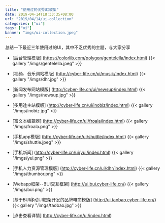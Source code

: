 ```yaml
---
title: "使用过的优秀UI收集"
date: 2019-04-14T18:33:35+08:00
url: "2019/04/14/ui-collection"
categories: ["ui"]
tags: ["ui"]
banner: "imgs/ui-collection.jpeg"
---
```


总结一下最近三年使用过的UI，其中不乏优秀的主题，与大家分享

<!--more-->

* [后台管理模版] (https://colorlib.com/polygon/gentelella/index.html)
{{< gallery "/imgs/gentelella.jpeg" >}}
* [视频、音乐网站模版] (http://cyber-life.cn/ui/musik/index.html)
{{< gallery "/imgs/dhr.jpg" >}}
* [新闻发布网站模版] (http://cyber-life.cn/ui/newsup/index.html)
{{< gallery "/imgs/newsup.jpg" >}}
* [多用途主站模版] (http://cyber-life.cn/ui/inobiz/index.html)
{{< gallery "/imgs/inobiz.jpg" >}}
* [富文本编辑器] (http://cyber-life.cn/ui/froala/index.html)
{{< gallery "/imgs/froala.png" >}}
* [手机app模版] (http://cyber-life.cn/ui/shuttle/index.html)
{{< gallery "/imgs/shuttle.jpeg" >}}
* [手机新闻] (http://cyber-life.cn/ui/yui/index.html)
{{< gallery "/imgs/yui.png" >}}
* [手机人力资源管理模版] (http://cyber-life.cn/ui/dhr/index.html)
{{< gallery "/imgs/thumbor.png" >}}
* [Webapp框架--BUI交互框架] (http://ui.bui.cyber-life.cn/)
{{< gallery "/imgs/bui.png" >}}
* [基于BUI移动UI框架开发的品牌电商模版] (http://ui.taobao.cyber-life.cn/)
{{< gallery "/imgs/taobao.jpg" >}}


* [点击查看详情] (http://cyber-life.cn/ui/index.html)

<!--more-->